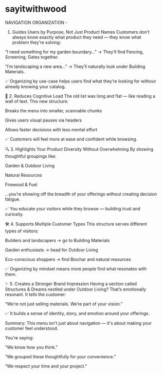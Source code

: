 # sayitwithwood

NAVIGATION ORGANIZATION - 

 1. Guides Users by Purpose, Not Just Product Names
Customers don’t always know exactly what product they need — they know what problem they're solving:

"I need something for my garden boundary…" → They’ll find Fencing, Screening, Gates together.

"I’m landscaping a new area…" → They’ll naturally look under Building Materials.

✅ Organizing by use-case helps users find what they’re looking for without already knowing your catalog.

🧠 2. Reduces Cognitive Load
The old list was long and flat — like reading a wall of text. This new structure:

Breaks the menu into smaller, scannable chunks

Gives users visual pauses via headers

Allows faster decisions with less mental effort

✅ Customers will feel more at ease and confident while browsing.

🔍 3. Highlights Your Product Diversity Without Overwhelming
By showing thoughtful groupings like:

Garden & Outdoor Living

Natural Resources

Firewood & Fuel

…you’re showing off the breadth of your offerings without creating decision fatigue.

✅ You educate your visitors while they browse — building trust and curiosity.

🛠 4. Supports Multiple Customer Types
This structure serves different types of visitors:

Builders and landscapers → go to Building Materials

Garden enthusiasts → head for Outdoor Living

Eco-conscious shoppers → find Biochar and natural resources

✅ Organizing by mindset means more people find what resonates with them.

✨ 5. Creates a Stronger Brand Impression
Having a section called Structures & Dreams nestled under Outdoor Living? That’s emotionally resonant. It tells the customer:

“We’re not just selling materials. We’re part of your vision.”

✅ It builds a sense of identity, story, and emotion around your offerings.

Summary:
This menu isn't just about navigation — it's about making your customer feel understood.

You're saying:

“We know how you think.”

“We grouped these thoughtfully for your convenience.”

“We respect your time and your project.”